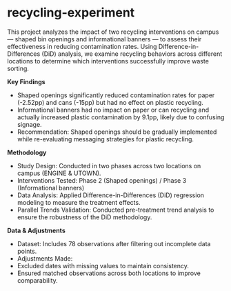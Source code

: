 # recycling-experiment

This project analyzes the impact of two recycling interventions on campus — shaped bin openings and informational banners — to assess their effectiveness in reducing contamination rates. Using Difference-in-Differences (DiD) analysis, we examine recycling behaviors across different locations to determine which interventions successfully improve waste sorting.

**Key Findings**
- Shaped openings significantly reduced contamination rates for paper (-2.52pp) and cans (-15pp) but had no effect on plastic recycling.
- Informational banners had no impact on paper or can recycling and actually increased plastic contamination by 9.1pp, likely due to confusing signage.
- Recommendation: Shaped openings should be gradually implemented while re-evaluating messaging strategies for plastic recycling.

**Methodology**
- Study Design: Conducted in two phases across two locations on campus (ENGINE & UTOWN).
- Interventions Tested: Phase 2 (Shaped openings) / Phase 3 (Informational banners)
- Data Analysis: Applied Difference-in-Differences (DiD) regression modeling to measure the treatment effects.
- Parallel Trends Validation: Conducted pre-treatment trend analysis to ensure the robustness of the DiD methodology.

**Data & Adjustments**
- Dataset: Includes 78 observations after filtering out incomplete data points.
- Adjustments Made:
-   Excluded dates with missing values to maintain consistency.
-   Ensured matched observations across both locations to improve comparability.
